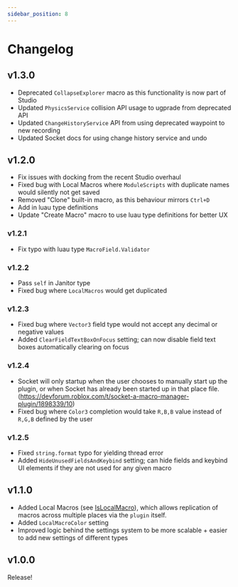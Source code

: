 ```yaml
---
sidebar_position: 8
---
```


# Changelog

## v1.3.0

- Deprecated `CollapseExplorer` macro as this functionality is now part of Studio
- Updated `PhysicsService` collision API usage to ugprade from deprecated API
- Updated `ChangeHistoryService` API from using deprecated waypoint to new recording
- Updated Socket docs for using change history service and undo

## v1.2.0

- Fix issues with docking from the recent Studio overhaul
- Fixed bug with Local Macros where `ModuleScripts` with duplicate names would silently not get saved
- Removed "Clone" built-in macro, as this behaviour mirrors `Ctrl+D`
- Add in luau type definitions
- Update "Create Macro" macro to use luau type definitions for better UX

### v1.2.1

- Fix typo with luau type `MacroField.Validator`

### v1.2.2

- Pass `self` in Janitor type
- Fixed bug where `LocalMacros` would get duplicated

### v1.2.3

- Fixed bug where `Vector3` field type would not accept any decimal or negative values
- Added `ClearFieldTextBoxOnFocus` setting; can now disable field text boxes automatically clearing on focus

### v1.2.4

- Socket will only startup when the user chooses to manually start up the plugin, or when Socket has already been started up in that place file. (https://devforum.roblox.com/t/socket-a-macro-manager-plugin/1898339/10)
- Fixed bug where `Color3` completion would take `R,B,B` value instead of `R,G,B` defined by the user

### v1.2.5

- Fixed `string.format` typo for yielding thread error
- Added `HideUnusedFieldsAndKeybind` setting; can hide fields and keybind UI elements if they are not used for any given macro

## v1.1.0

- Added Local Macros (see [IsLocalMacro](/api/MacroDefinition#IsLocalMacro)), which allows replication of macros across multiple places via the `plugin` itself.
- Added `LocalMacroColor` setting
- Improved logic behind the settings system to be more scalable + easier to add new settings of different types

## v1.0.0

Release!
